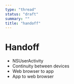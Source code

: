 ```yaml
---
type: "thread"
status: "draft"
summary: ""
title: "handoff"
---
```


# Handoff


- NSUserActivity
- Continuity between devices
- Web browser to app
- App to web browser

